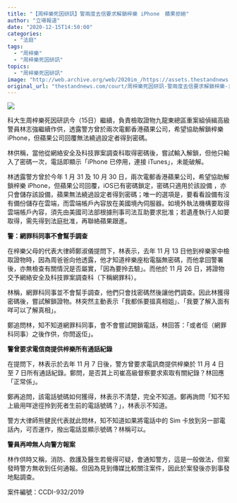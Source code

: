```yaml
---
title: "【周梓樂死因研訊】警兩度去信要求解鎖梓樂 iPhone　蘋果拒絕"
author: "立場報道"
date: "2020-12-15T14:50:00"
categories:
  - "法庭"
tags:
  - "周梓樂"
  - "周梓樂死因研訊"
topics:
  - "周梓樂死因研訊"
image: "http://web.archive.org/web/2020im_/https://assets.thestandnews.com/media/photos/20201215-11_hsyrB_AtECUDq.png"
original_url: "thestandnews.com/court/周梓樂死因研訊-警兩度去信要求解鎖梓樂-iphone-蘋果拒絕"
---
```

![](http://web.archive.org/web/2020im_/https://assets.thestandnews.com/media/photos/20201215-11_hsyrB_AtECUDq.png)

科大生周梓樂死因研訊今（15日）繼續，負責檢取證物九龍東總區重案組偵緝高級警員林志強繼續作供，透露警方曾於兩次電郵香港蘋果公司，希望協助解鎖梓樂 iPhone，但蘋果公司回覆無法繞過設定者得到密碼。

林供稱，當他從網絡安全及科技罪案調查科取得密碼後，嘗試輸入解鎖，但他只輸入了密碼一次，電話即顯示「iPhone 已停用，連接 iTunes」，未能破解。

林透露警方曾於今年 1 月 31 及 10 月 30 日，兩次電郵香港蘋果公司，希望協助解鎖梓樂 iPhone，但蘋果公司回覆，iOS已有密碼鎖定，密碼只適用於該設備 ，亦只會儲存該設備，蘋果無法繞過設定者得到密碼；唯一的選項是，要看看設備有沒有備份儲存在雲端，而雲端帳戶內容放在美國境內伺服器。如境外執法機構要取得雲端帳戶內容，須先由美國司法部根據刑事司法互助要求批准；若遺產執行人如要取得，需先得到法庭批准，再聯絡蘋果跟進。

**警：網罪科同事不會幫手調查**

在梓樂父母的代表大律師鄭淑儀提問下，林表示，去年 11 月 13 日他到梓樂家中檢取證物時，因為周爸爸向他透露，他才知道梓樂座枱電腦無密碼，而他拿回警署後，亦無檢查有關情況是否屬實，「因為要拎去驗」。而他於 11 月 26 日，將證物交予網絡安全及科技罪案調查科（下稱網罪科）。

林稱，網罪科同事並不會幫手調查，他們只會找密碼然後讓他們調查。因此林獲得密碼後，嘗試解鎖證物。林突然主動表示「我都係要搵真相姐」、「我要了解入面有咩可以了解真相」。

鄭追問林，知不知道網罪科同事，會不會嘗試開鎖電話，林回答：「或者佢（網罪科同事）之後作供，你問返佢」。

**警曾要求電信商提供梓樂所有通話紀錄**

在提問下，林表示於去年 11 月 7 日後，警方曾要求電訊商提供梓樂於 11 月 4 日至 7 日所有通話紀錄。鄭問，是否其上司崔高級督察要求索取有關紀錄？林回應「正常係」。

鄭再追問，該電話號碼如何獲得，林表示不清楚，完全不知道。鄭再詢問「知不知上級用咩途徑拎到死者生前的電話號碼？」，林表示不知道。

警方大律師熊健民代表就此問林，知不知道如果將電話中的 Sim 卡放到另一部電話內，可否運作，撥出電話並顯示號碼？林稱可以。

**警員再呻無人向警方報案**

林作供時又稱，消防、救護及醫生若覺得可疑，會通知警方，這是一般做法，但案發時警方無收到仼何通報。但因為見到傳媒比較關注案件，因此於案發後亦到事發地點調查。

案件編號：CCDI-932/2019